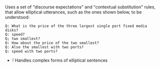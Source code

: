 Uses a set of "discourse expectations" and "contextual substitution" rules, that allow elliptical utterances, such as the ones shown below, to be understood:

~~~
Q: What is the price of the three largest single port fixed media disks?
Q: speed?
Q; two smallest?
Q: How about the price of the two smallest?
Q: Also the smallest with two ports?
Q: speed with two ports? 
~~~

+ ! Handles complex forms of elliptical sentences